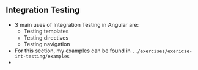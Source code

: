## Integration Testing
* 3 main uses of Integration Testing in Angular are:
    * Testing templates
    * Testing directives
    * Testing navigation
* For this section, my examples can be found in ```../exercises/exericse-int-testing/examples```
* 